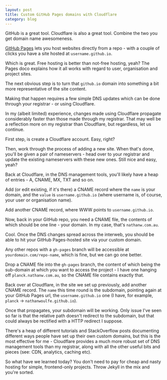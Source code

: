 ```yaml
---
layout: post
title: Custom GitHub Pages domains with Cloudflare
category: blog
---
```


GitHub is a great tool. Cloudflare is also a great tool. Combine the two you get domain name awesomeness.

[GitHub Pages](https://pages.github.com/) lets you host websites directly from a repo - with a couple of clicks you have a site hosted at `username.github.io`.

Which is great. Free hosting is better than not-free hosting, yeah? The Pages doco explains how it all works with regard to user, organisation and project sites.

The next obvious step is to turn that `github.io` domain into something a bit more representative of the site content. 

Making that happen requires a few simple DNS updates which can be done through your registrar - or using Cloudflare.

In my (albeit limited) experience, changes made using Cloudflare propagate considerably faster than those made through my registrar. That may well be a reflection more on my registrar than Cloudflare, but regardless, let us continue.

First step, is create a Cloudflare account. Easy, right?

Then, work through the process of adding a new site. When that's done, you'll be given a pair of nameservers - head over to your registrar and update the existing nameservers with these new ones. Still nice and easy, yeah?

Back at Cloudflare, in the DNS  management tools, you'll likely have a heap of entries - A, CNAME, MX, TXT and so on. 

Add (or edit existing, if it's there) a CNAME record where the `name` is your domain, and the `value` is `username.github.io` (where username is, of course, your user or organisation name).

Add another CNAME record, where WWW points to `username.github.io`.

Now, back in your GitHub repo, you need a CNAME file, the contents of which should be one line - your domain. In my case, that's `nathanw.com.au`.

Cool. Once the DNS changes spread across the interweb, you should be able to hit your GitHub Pages-hosted site via your custom domain.

Any other repos with a `gh-pages` branch will be accessible at `yourdomain.com/repo-name`, which is fine, but we can go one better.

Drop a CNAME file into the `gh-pages` branch, the content of which being the sub-domain at which you want to access the project - I have one hanging off `planck.nathanw.com.au`, so the CNAME file contains exactly that.

Back over at Cloudflare, in the site we set up previously, add another CNAME record. The `name` this time round is the subdomain, pointing again at your GitHub Pages url, the `username.github.io` one (I have, for example, `planck` -> `nathanwoulfe.github.io`).

Once that propagates, your subdomain will be working. Only issue I've seen so far is that the relative path doesn't redirect to the subdomain, but that could always be rectified with a HTTP redirect I suppose.

There's a heap of different tutorials and StackOverflow posts documenting different ways people have set up their own custom domains, but this is the most effective for me - Cloudflare provides a much more robust set of DNS management tools than my registrar, along with all the other useful bits and pieces (see: CDN, analytics, caching etc).

So what have we learned today? You don't need to pay for cheap and nasty hosting for simple, frontend-only projects. Throw Jekyll in the mix and you're sorted.
